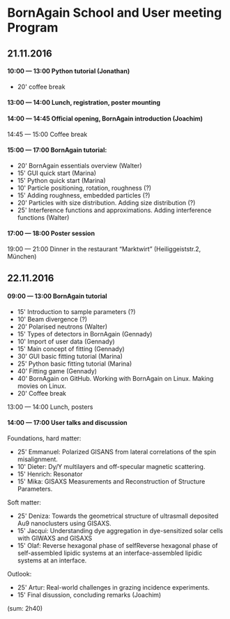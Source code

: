 # BornAgain School and User meeting Program

## 21.11.2016
#### 10:00 — 13:00 Python tutorial (Jonathan)

- 20' coffee break

#### 13:00 — 14:00 Lunch, registration, poster mounting

#### 14:00 — 14:45 Official opening, BornAgain introduction (Joachim)

14:45 — 15:00 Coffee break

#### 15:00 — 17:00 BornAgain tutorial:

- 20' BornAgain essentials overview (Walter)
- 15' GUI quick start (Marina)
- 15' Python quick start (Marina)
- 10' Particle positioning, rotation, roughness (?)
- 15' Adding roughness, embedded particles (?)
- 20' Particles with size distribution. Adding size distribution (?)
- 25' Interference functions and approximations. Adding interference functions (Walter)

#### 17:00 — 18:00 Poster session

19:00 — 21:00 Dinner in the restaurant “Marktwirt” (Heiliggeiststr.2, München)

## 22.11.2016
#### 09:00 — 13:00 BornAgain tutorial

- 15' Introduction to sample parameters (?)
- 10' Beam divergence (?)
- 20' Polarised neutrons (Walter)
- 15' Types of detectors in BornAgain (Gennady)
- 10' Import of user data (Gennady)
- 15' Main concept of fitting (Gennady)
- 30' GUI basic fitting tutorial (Marina)
- 25' Python basic fitting tutorial (Marina)
- 40' Fitting game (Gennady)
- 40' BornAgain on GitHub. Working with BornAgain on Linux. Making movies on Linux. 
- 20' Coffee break

13:00 — 14:00 Lunch, posters

#### 14:00 — 17:00 User talks and discussion

Foundations, hard matter:
- 25' Emmanuel: Polarized GISANS from lateral correlations of the spin misalignment.
- 10' Dieter: Dy/Y multilayers and off-specular magnetic scattering.
- 15' Henrich: Resonator
- 15' Mika: GISAXS Measurements and Reconstruction of Structure Parameters.

Soft matter:
- 25' Deniza: Towards the geometrical structure of ultrasmall deposited Au9 nanoclusters using GISAXS.
- 15' Jacqui: Understanding dye aggregation in dye-sensitized solar cells with GIWAXS and GISAXS
- 15' Olaf: Reverse hexagonal phase of selfReverse hexagonal phase of self-assembled lipidic systems at an interface-assembled lipidic systems at an interface.

Outlook:
- 25' Artur: Real-world challenges in grazing incidence experiments.
- 15' Final disussion, concluding remarks (Joachim)

(sum: 2h40)

